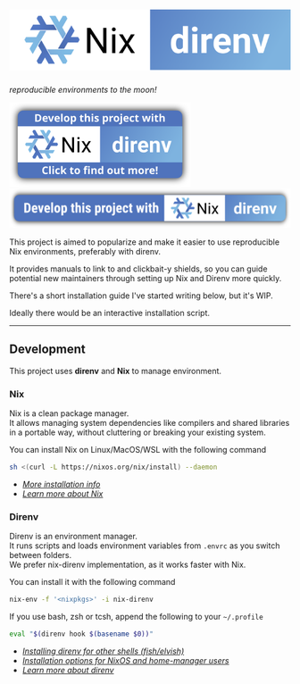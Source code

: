 ![Nix|Direnv](./logo.svg)
==========
*reproducible environments to the moon!*

![shield](./shield.svg)</br>
![shield-long](./shield-long.svg)

This project is aimed to popularize and make it easier to use reproducible Nix environments, preferably with direnv.

It provides manuals to link to and clickbait-y shields, so you can guide potential new maintainers through setting up Nix and Direnv more quickly.

There's a short installation guide I've started writing below, but it's WIP.

Ideally there would be an interactive installation script.

-----

## Development

This project uses **direnv** and **Nix** to manage environment.

### Nix
Nix is a clean package manager.</br>
It allows managing system dependencies like compilers and shared libraries in a portable way, without cluttering or breaking your existing system.

You can install Nix on Linux/MacOS/WSL with the following command
```sh
sh <(curl -L https://nixos.org/nix/install) --daemon
```
- *[More installation info](https://nixos.org/guides/install-nix.html)*
- *[Learn more about Nix](https://nixos.org/)*

### Direnv
Direnv is an environment manager.</br>
It runs scripts and loads environment variables from `.envrc` as you switch between folders.</br>
We prefer nix-direnv implementation, as it works faster with Nix.

You can install it with the following command
```sh
nix-env -f '<nixpkgs>' -i nix-direnv
```
If you use bash, zsh or tcsh, append the following to your `~/.profile`
```sh
eval "$(direnv hook $(basename $0))"
```
- [*Installing direnv for other shells (fish/elvish)*](https://direnv.net/docs/hook.html)
- [*Installation options for NixOS and home-manager users*](https://github.com/nix-community/nix-direnv#installation)
- [*Learn more about direnv*](https://direnv.net/)
